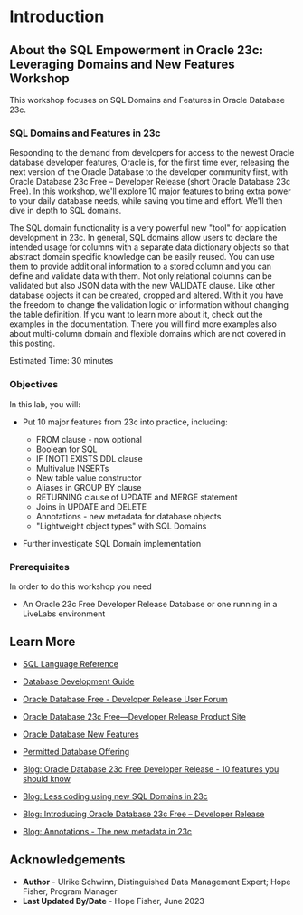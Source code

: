 # Introduction

## About the SQL Empowerment in Oracle 23c: Leveraging Domains and New Features Workshop

This workshop focuses on SQL Domains and Features in Oracle Database 23c.

### **SQL Domains and Features in 23c**
Responding to the demand from developers for access to the newest Oracle database developer features, Oracle is, for the first time ever, releasing the next version of the Oracle Database to the developer community first, with Oracle Database 23c Free – Developer Release (short Oracle Database 23c Free). In this workshop, we'll explore 10 major features to bring extra power to your daily database needs, while saving you time and effort. We'll then dive in depth to SQL domains.

The SQL domain functionality is a very powerful new "tool" for application development in 23c. In general, SQL domains allow users to declare the intended usage for columns with a separate data dictionary objects so that abstract domain specific knowledge can be easily reused. You can use them to provide additional information to a stored column and you can define and validate data with them. Not only relational columns can be validated but also JSON data with the new VALIDATE clause. Like other database objects it can be created, dropped and altered. With it you have the freedom to change the validation logic or information without changing the table definition. If you want to learn more about it, check out the examples in the documentation. There you will find more examples also about multi-column domain and flexible domains which are not covered in this posting.

Estimated Time: 30 minutes

### Objectives

In this lab, you will:

* Put 10 major features from 23c into practice, including:
    - FROM clause - now optional
    - Boolean for SQL
    - IF [NOT] EXISTS DDL clause
    - Multivalue INSERTs
    - New table value constructor
    - Aliases in GROUP BY clause
    - RETURNING clause of UPDATE and MERGE statement
    - Joins in UPDATE and DELETE
    - Annotations - new metadata for database objects
    - "Lightweight object types" with SQL Domains

* Further investigate SQL Domain implementation

### Prerequisites

In order to do this workshop you need
* An Oracle 23c Free Developer Release Database or one running in a LiveLabs environment

## Learn More

* [SQL Language Reference](https://docs.oracle.com/en/database/oracle/oracle-database/23/sqlrf/index.html)
* [Database Development Guide](https://docs.oracle.com/en/database/oracle/oracle-database/23/adfns/registering-application-data-usage-database.html#GUID-6F630041-B7AE-4183-9F97-E54682CA6319)
* [Oracle Database Free - Developer Release User Forum](https://forums.oracle.com/ords/apexds/domain/dev-community/category/oracle-database-free)
* [Oracle Database 23c Free—Developer Release Product Site](https://www.oracle.com/database/free/)
* [Oracle Database New Features](https://docs.oracle.com/en/database/oracle/oracle-database/23/nfcoa/introduction.html#GUID-C852CD78-8F16-4449-8BE0-D85C80D38E3C)
* [Permitted Database Offering](https://docs.oracle.com/en/database/oracle/oracle-database/23/dblic/Licensing-Information.html#GUID-0F9EB85D-4610-4EDF-89C2-4916A0E7AC87)

* [Blog: Oracle Database 23c Free Developer Release - 10 features you should know](https://blogs.oracle.com/coretec/post/oracle-database-23c-free-developer-sql)
* [Blog: Less coding using new SQL Domains in 23c](https://blogs.oracle.com/coretec/post/less-coding-with-sql-domains-in-23c)
* [Blog: Introducing Oracle Database 23c Free – Developer Release](https://blogs.oracle.com/database/post/oracle-database-23c-free)
* [Blog: Annotations - The new metadata in 23c](https://blogs.oracle.com/coretec/post/annotations-the-new-metadata-in-23c)

## Acknowledgements
* **Author** - Ulrike Schwinn, Distinguished Data Management Expert; Hope Fisher, Program Manager
* **Last Updated By/Date** - Hope Fisher, June 2023
